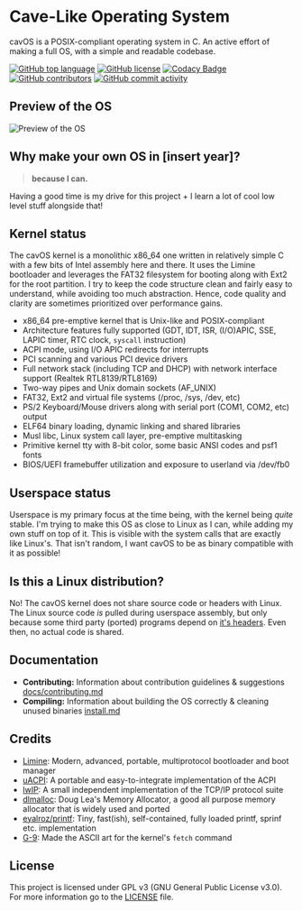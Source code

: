 # Cave-Like Operating System
cavOS is a POSIX-compliant operating system in C. An active effort of making a full OS, with a simple and readable codebase.

[![GitHub top language](https://img.shields.io/github/languages/top/malwarepad/cavOS?logo=c&label=)](https://github.com/malwarepad/cavOS/blob/master/src/kernel/Makefile)
[![GitHub license](https://img.shields.io/github/license/malwarepad/cavOS)](https://github.com/malwarepad/cavOS/blob/master/LICENSE)
[![Codacy Badge](https://app.codacy.com/project/badge/Grade/e78ad48f394f46d1bb98f1942c7e1f21)]()
[![GitHub contributors](https://img.shields.io/github/contributors/malwarepad/cavOS)](https://github.com/malwarepad/cavOS/graphs/contributors)
[![GitHub commit activity](https://img.shields.io/github/commit-activity/m/malwarepad/cavOS)](https://github.com/malwarepad/cavOS/commits)

## Preview of the OS
![Preview of the OS](https://raw.malwarepad.com/cavos/images/preview3.png)

## Why make your own OS in [insert year]?
> **because I can.**

Having a good time is my drive for this project + I learn a lot of cool low level stuff alongside that! 

## Kernel status
The cavOS kernel is a monolithic x86_64 one written in relatively simple C with a few bits of Intel assembly here and there. It uses the Limine bootloader and leverages the FAT32 filesystem for booting along with Ext2 for the root partition. I try to keep the code structure clean and fairly easy to understand, while avoiding too much abstraction. Hence, code quality and clarity are sometimes prioritized over performance gains.

- x86_64 pre-emptive kernel that is Unix-like and POSIX-compliant
- Architecture features fully supported (GDT, IDT, ISR, (I/O)APIC, SSE, LAPIC timer, RTC clock, `syscall` instruction)
- ACPI mode, using I/O APIC redirects for interrupts
- PCI scanning and various PCI device drivers
- Full network stack (including TCP and DHCP) with network interface support (Realtek RTL8139/RTL8169)
- Two-way pipes and Unix domain sockets (AF_UNIX)
- FAT32, Ext2 and virtual file systems (/proc, /sys, /dev, etc)
- PS/2 Keyboard/Mouse drivers along with serial port (COM1, COM2, etc) output
- ELF64 binary loading, dynamic linking and shared libraries
- Musl libc, Linux system call layer, pre-emptive multitasking
- Primitive kernel tty with 8-bit color, some basic ANSI codes and psf1 fonts
- BIOS/UEFI framebuffer utilization and exposure to userland via /dev/fb0

## Userspace status
Userspace is my primary focus at the time being, with the kernel being *quite* stable. I'm trying to make this OS as close to Linux as I can, while adding my own stuff on top of it. This is visible with the system calls that are exactly like Linux's. That isn't random, I want cavOS to be as binary compatible with it as possible!

## Is this a Linux distribution?
No! The cavOS kernel does not share source code or headers with Linux. The Linux source code *is* pulled during userspace assembly, but only because some third party (ported) programs depend on [it's headers](https://wiki.gentoo.org/wiki/Linux-headers). Even then, no actual code is shared.

## Documentation
- **Contributing:** Information about contribution guidelines & suggestions [docs/contributing.md](docs/contributing.md)
- **Compiling:** Information about building the OS correctly & cleaning unused binaries [install.md](docs/install.md)

## Credits
- [Limine](https://github.com/limine-bootloader/limine): Modern, advanced, portable, multiprotocol bootloader and boot manager
- [uACPI](https://github.com/uACPI/uACPI): A portable and easy-to-integrate implementation of the ACPI
- [lwIP](https://savannah.nongnu.org/projects/lwip/): A small independent implementation of the TCP/IP protocol suite 
- [dlmalloc](https://gee.cs.oswego.edu/pub/misc/): Doug Lea's Memory Allocator, a good all purpose memory allocator that is widely used and ported
- [eyalroz/printf](https://github.com/eyalroz/printf): Tiny, fast(ish), self-contained, fully loaded printf, sprinf etc. implementation
- [G-9](https://nr9.online/): Made the ASCII art for the kernel's `fetch` command

## License
This project is licensed under GPL v3 (GNU General Public License v3.0). For more information go to the [LICENSE](LICENSE) file.
